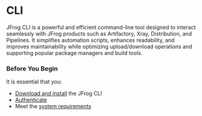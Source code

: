 # CLI

JFrog CLI is a powerful and efficient command-line tool designed to interact seamlessly with JFrog products such as Artifactory, Xray, Distribution, and Pipelines. It simplifies automation scripts, enhances readability, and improves maintainability while optimizing upload/download operations and supporting popular package managers and build tools.

### Before You Begin

It is essential that you:

* [Download and install](https://docs.jfrog-applications.jfrog.io/jfrog-applications/jfrog-cli/install) the JFrog CLI&#x20;
* [Authenticate](https://docs.jfrog-applications.jfrog.io/jfrog-applications/jfrog-cli/authentication)
* Meet the [system requirements](../../shift-left-on-security/)
